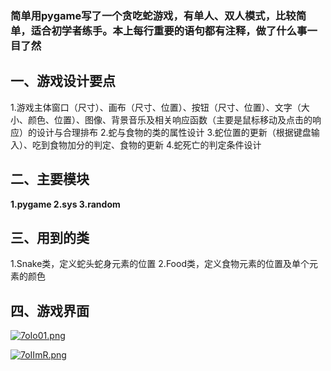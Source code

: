 ### 简单用pygame写了一个贪吃蛇游戏，有单人、双人模式，比较简单，适合初学者练手。本上每行重要的语句都有注释，做了什么事一目了然
## 一、游戏设计要点
1.游戏主体窗口（尺寸）、画布（尺寸、位置）、按钮（尺寸、位置）、文字（大小、颜色、位置）、图像、背景音乐及相关响应函数（主要是鼠标移动及点击的响应）的设计与合理排布
2.蛇与食物的类的属性设计
3.蛇位置的更新（根据键盘输入）、吃到食物加分的判定、食物的更新
4.蛇死亡的判定条件设计
## 二、主要模块
**1.pygame
2.sys
3.random**

## 三、用到的类
1.Snake类，定义蛇头蛇身元素的位置
2.Food类，定义食物元素的位置及单个元素的颜色

## 四、游戏界面

[![7oIo01.png](https://s4.ax1x.com/2022/01/24/7oIo01.png)](https://imgtu.com/i/7oIo01)

[![7oIImR.png](https://s4.ax1x.com/2022/01/24/7oIImR.png)](https://imgtu.com/i/7oIImR)
